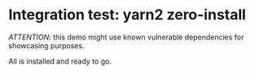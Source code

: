 # Integration test: yarn2 zero-install

*ATTENTION*: this demo might use known vulnerable dependencies for showcasing purposes.

All is installed and ready to go.
